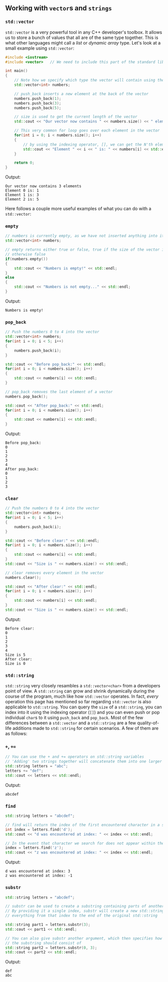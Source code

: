## Working with `vector`s and `strings`

### `std::vector`

`std::vector` is a very powerful tool in any C++ developer's toolbox. It allows us to store a bunch of values that all are of the same type together. This is what other languages might call a *list* or *dynamic array* type. Let's look at a small example using `std::vector`:

```cpp
#include <iostream>
#include <vector>	// We need to include this part of the standard library

int main()
{
	// Note how we specify which type the vector will contain using the "<>" operators
	std::vector<int> numbers;

	// push_back inserts a new element at the back of the vector
	numbers.push_back(1);
	numbers.push_back(3);
	numbers.push_back(5);

	// size is used to get the current length of the vector
	std::cout << "Our vector now contains " << numbers.size() << " elements" << std::endl;

	// This very common for loop goes over each element in the vector
	for(int i = 0; i < numbers.size(); i++)
	{
		// by using the indexing operator, [], we can get the N'th element of a vector
		std::cout << "Element " << i << " is: " << numbers[i] << std::endl;
	}

	return 0;
}
```

Output:
```
Our vector now contains 3 elements
Element 0 is: 1
Element 1 is: 3
Element 2 is: 5
```

Here follows a couple more useful examples of what you can do with a `std::vector`:

### `empty`

```cpp
// numbers is currently empty, as we have not inserted anything into it
std::vector<int> numbers;

// empty returns either true or false, true if the size of the vector is 0
// otherwise false
if(numbers.empty())
{
	std::cout << "Numbers is empty!" << std::endl;
}
else
{
	std::cout << "Numbers is not empty..." << std::endl;
}
```

Output:
```
Numbers is empty!
```

### `pop_back`

```cpp
// Push the numbers 0 to 4 into the vector
std::vector<int> numbers;
for(int i = 0; i < 5; i++)
{
	numbers.push_back(i);
}

std::cout << "Before pop_back:" << std::endl;
for(int i = 0; i < numbers.size(); i++)
{
	std::cout << numbers[i] << std::endl;
}

// pop_back removes the last element of a vector
numbers.pop_back();

std::cout << "After pop_back:" << std::endl;
for(int i = 0; i < numbers.size(); i++)
{
	std::cout << numbers[i] << std::endl;
}
```

Output:
```
Before pop_back:
0
1
2
3
4
After pop_back:
0
1
2
3
```

### `clear`

```cpp
// Push the numbers 0 to 4 into the vector
std::vector<int> numbers;
for(int i = 0; i < 5; i++)
{
	numbers.push_back(i);
}

std::cout << "Before clear:" << std::endl;
for(int i = 0; i < numbers.size(); i++)
{
	std::cout << numbers[i] << std::endl;
}
std::cout << "Size is " << numbers.size() << std::endl;

// clear removes every element in the vector
numbers.clear();

std::cout << "After clear:" << std::endl;
for(int i = 0; i < numbers.size(); i++)
{
	std::cout << numbers[i] << std::endl;
}
std::cout << "Size is " << numbers.size() << std::endl;
```

Output:
```
Before clear:
0
1
2
3
4
Size is 5
After clear:
Size is 0
```

### `std::string`

`std::string` very closely resambles a `std::vector<char>` from a developers point of view. A `std::string` can grow and shrink dynamically during the course of the program, much like how `std::vector` operates. In fact, *every* operation this page has mentioned so far regarding `std::vector` is also applicable to `std::string`. You can query the `size` of a ``std::string``, you can index into it using the indexing operator (`[]`) and you can even push or pop individual `char`s to it using `push_back` and `pop_back`. Most of the few differences between a `std::vector` and a `std::string` are a few quality-of-life additions made to `std::string` for certain scenarios. A few of them are as follows:

### `+`, `+=`

```cpp
// You can use the + and += operators on std::string variables
// 'Adding' two strings together will concatenate them into one larger string
std::string letters = "abc";
letters += "def";
std::cout << letters << std::endl;
```

Output:
```
abcdef
```

### `find`

```cpp
std::string letters = "abcdef";

// find will return the index of the first encountered character in a std::string
int index = letters.find('d');
std::cout << "d was encountered at index: " << index << std::endl;

// In the event that character we search for does not appear within the string, -1 is returned instead
index = letters.find('z');
std::cout << "z was encountered at index: " << index << std::endl;
```

Output:
```
d was encountered at index: 3
z was encountered at index: -1
```

### `substr`

```cpp
std::string letters = "abcdef";

// substr can be used to create a substring containing parts of another std::string
// By providing it a single index, substr will create a new std::string containing 
// everything from that index to the end of the original std::string

std::string part1 = letters.substr(3);
std::cout << part1 << std::endl;

// You can also give substr another argument, which then specifies how many characters 
// the substring should consist of
std::string part2 = letters.substr(0, 3);
std::cout << part2 << std::endl;
```

Output:
```
def
abc
```
